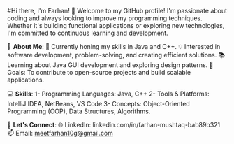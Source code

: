 #Hi there, I'm Farhan! 👋
Welcome to my GitHub profile! I'm passionate about coding and always looking to improve my programming techniques. Whether it's building functional applications or exploring new technologies, I'm committed to continuous learning and development.

🚀 **About Me**:
🌱 Currently honing my skills in Java and C++.
💡 Interested in software development, problem-solving, and creating efficient solutions.
📚 Learning about Java GUI development and exploring design patterns.
🎯 Goals: To contribute to open-source projects and build scalable applications.

💻 **Skills**:
1- Programming Languages: Java, C++
2- Tools & Platforms: IntelliJ IDEA, NetBeans, VS Code
3- Concepts: Object-Oriented Programming (OOP), Data Structures, Algorithms.

🤝 **Let's Connect**:
🌐 LinkedIn: linkedin.com/in/farhan-mushtaq-bab89b321
📫 Email: meetfarhan10g@gmail.com
